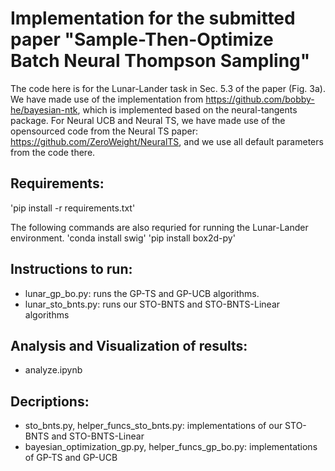 # Implementation for the submitted paper "Sample-Then-Optimize Batch Neural Thompson Sampling"

The code here is for the Lunar-Lander task in Sec. 5.3 of the paper (Fig. 3a).
We have made use of the implementation from https://github.com/bobby-he/bayesian-ntk, which is implemented based on the neural-tangents package. For Neural UCB and Neural TS, we have made use of the opensourced code from the Neural TS paper: https://github.com/ZeroWeight/NeuralTS, and we use all default parameters from the code there.


## Requirements:
'pip install -r requirements.txt'

The following commands are also requried for running the Lunar-Lander environment.
'conda install swig'
'pip install box2d-py'

## Instructions to run:
- lunar_gp_bo.py: runs the GP-TS and GP-UCB algorithms.
- lunar_sto_bnts.py: runs our STO-BNTS and STO-BNTS-Linear algorithms

## Analysis and Visualization of results:
- analyze.ipynb

## Decriptions:
- sto_bnts.py, helper_funcs_sto_bnts.py: implementations of our STO-BNTS and STO-BNTS-Linear
- bayesian_optimization_gp.py, helper_funcs_gp_bo.py: implementations of GP-TS and GP-UCB
